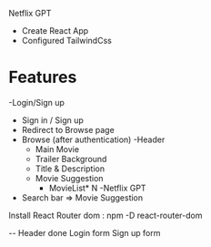 Netflix GPT 
- Create React App
- Configured TailwindCss


# Features 
-Login/Sign up
 - Sign in / Sign up
 - Redirect to Browse page 
- Browse (after authentication)
   -Header 
    - Main Movie
    - Trailer Background
    - Title & Description 
    - Movie Suggestion 
        - MovieList* N
-Netflix GPT
 - Search bar => Movie Suggestion

 Install React Router dom : npm  -D react-router-dom    

 -- Header done 
    Login form
    Sign up form